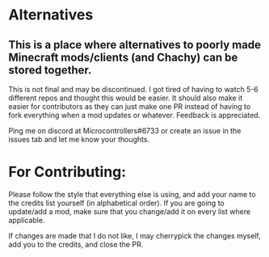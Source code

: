 # Alternatives

## This is a place where alternatives to poorly made Minecraft mods/clients (and Chachy) can be stored together.

This is not final and may be discontinued. I got tired of having to watch 5-6 different repos and thought this would be easier. It should also make it easier for contributors as they can just make one PR instead of having to fork everything when a mod updates or whatever. Feedback is appreciated.

Ping me on discord at Microcontrollers#6733 or create an issue in the issues tab and let me know your thoughts.

# For Contributing:

Please follow the style that everything else is using, and add your name to the credits list yourself (in alphabetical order).
If you are going to update/add a mod, make sure that you change/add it on every list where applicable.

If changes are made that I do not like, I may cherrypick the changes myself, add you to the credits, and close the PR.

